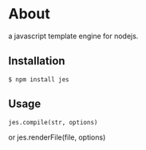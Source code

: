 # About

a javascript template engine for nodejs.

## Installation

    $ npm install jes

## Usage
    
    jes.compile(str, options)

or
    jes.renderFile(file, options)        
